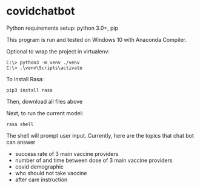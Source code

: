 # covidchatbot

Python requirements setup: python 3.0+, pip

This program is run and tested on Windows 10 with Anaconda Compiler. 

Optional to wrap the project in virtualenv: 
<pre><code>C:\> python3 -m venv ./venv
C:\> .\venv\Scripts\activate
</code></pre>

To install Rasa:
<pre><code>pip3 install rasa</code></pre>
Then, download all files above

Next, to run the current model:
<pre><code>rasa shell</code></pre>

The shell will prompt user input. Currently, here are the topics that chat bot can answer
- success rate of 3 main vaccine providers
- number of and time between dose of 3 main vaccine providers
- covid demographic
- who should not take vaccine
- after care instruction

